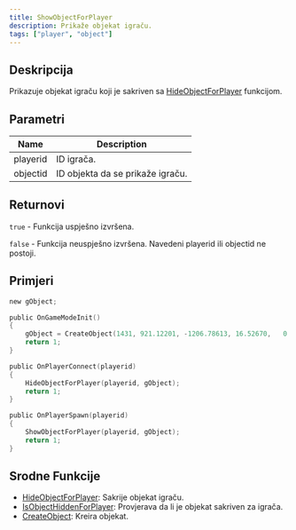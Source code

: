 ```yaml
---
title: ShowObjectForPlayer
description: Prikaže objekat igraču.
tags: ["player", "object"]
---
```


<VersionWarn version='omp v1.1.0.2612' />

## Deskripcija

Prikazuje objekat igraču koji je sakriven sa [HideObjectForPlayer](HideObjectForPlayer) funkcijom. 

## Parametri

| Name     | Description                              |
|----------|------------------------------------------|
| playerid | ID igrača.                               |
| objectid | ID objekta da se prikaže igraču.         |

## Returnovi

`true` - Funkcija uspješno izvršena.

`false` - Funkcija neuspješno izvršena. Navedeni playerid ili objectid ne postoji.

## Primjeri

```c
new gObject;

public OnGameModeInit()
{
    gObject = CreateObject(1431, 921.12201, -1206.78613, 16.52670,   0.00000, 0.00000, 90.00000);
    return 1;
}

public OnPlayerConnect(playerid)
{
    HideObjectForPlayer(playerid, gObject);
    return 1;
}

public OnPlayerSpawn(playerid)
{
    ShowObjectForPlayer(playerid, gObject);
    return 1;
}
```

## Srodne Funkcije

- [HideObjectForPlayer](HideObjectForPlayer): Sakrije objekat igraču.
- [IsObjectHiddenForPlayer](IsObjectHiddenForPlayer): Provjerava da li je objekat sakriven za igrača.
- [CreateObject](CreateObject): Kreira objekat.
